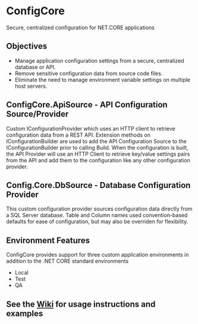 # ConfigCore
Secure, centralized configuration for NET.CORE applications

## Objectives
* Manage application configuration settings from a secure, centralized database or API.
* Remove sensitive configuration data from source code files.
* Eliminate the need to manage environment variable settings on multiple host servers.

## ConfigCore.ApiSource - API Configuration Source/Provider
Custom IConfigurationProvider which uses an HTTP client to retrieve configuration data from a REST API.
Extension methods on IConfigurationBuilder are used to add the API Configuration Source to the IConfigurationBuilder prior to calling Build. 
When the configuration is built, the API Provider will use an HTTP Client to retrieve key/value settings pairs from the API and add them to the configuration like any other configuration provider.

## Config.Core.DbSource - Database Configuration Provider
This custom configuration provider sources configuration data directly from a SQL Server database. Table and Column names used convention-based defaults for ease of configuration, but may also be overriden for flexibility.

## Environment Features
ConfigCore provides support for three custom application environments in addition to the .NET CORE standard environments
* Local
* Test
* QA

## See the [Wiki](https://github.com/Tricklebyte/ConfigCore/wiki) for usage instructions and examples
